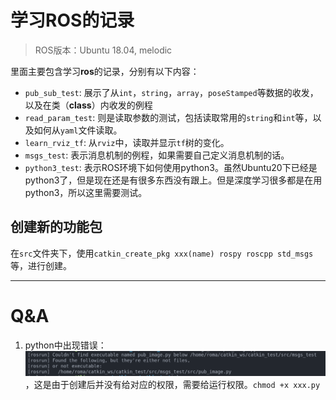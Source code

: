 # 学习ROS的记录
> ROS版本：Ubuntu 18.04, melodic

里面主要包含学习**ros**的记录，分别有以下内容：
- `pub_sub_test`: 展示了从`int`，`string`，`array`，`poseStamped`等数据的收发，以及在类（**class**）内收发的例程
- `read_param_test`: 则是读取参数的测试，包括读取常用的`string`和`int`等，以及如何从`yaml`文件读取。
- `learn_rviz_tf`: 从`rviz`中，读取并显示`tf`树的变化。
- `msgs_test`: 表示消息机制的例程，如果需要自己定义消息机制的话。
- `python3_test`: 表示ROS环境下如何使用python3。虽然Ubuntu20下已经是python3了，但是现在还是有很多东西没有跟上。但是深度学习很多都是在用python3，所以这里需要测试。
 
## 创建新的功能包
在`src`文件夹下，使用`catkin_create_pkg xxx(name) rospy roscpp std_msgs`等，进行创建。



----
# Q&A
1. python中出现错误：![](https://raw.githubusercontent.com/zhuhu00/img/master/20211228150204.png)，这是由于创建后并没有给对应的权限，需要给运行权限。`chmod +x xxx.py`